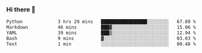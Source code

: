 ### Hi there 👋

<!--START_SECTION:waka-->

```txt
Python             3 hrs 29 mins   █████████████████░░░░░░░░   67.89 %
Markdown           46 mins         ███▓░░░░░░░░░░░░░░░░░░░░░   15.06 %
YAML               39 mins         ███▒░░░░░░░░░░░░░░░░░░░░░   12.94 %
Bash               9 mins          ▓░░░░░░░░░░░░░░░░░░░░░░░░   03.03 %
Text               1 min           ░░░░░░░░░░░░░░░░░░░░░░░░░   00.48 %
```

<!--END_SECTION:waka-->

<!--
**Jonas-VanHaeken/Jonas-VanHaeken** is a ✨ _special_ ✨ repository because its `README.md` (this file) appears on your GitHub profile.

Here are some ideas to get you started:

- 🔭 I’m currently working on ...
- 🌱 I’m currently learning ...
- 👯 I’m looking to collaborate on ...
- 🤔 I’m looking for help with ...
- 💬 Ask me about ...
- 📫 How to reach me: ...
- 😄 Pronouns: ...
- ⚡ Fun fact: ...
-->
